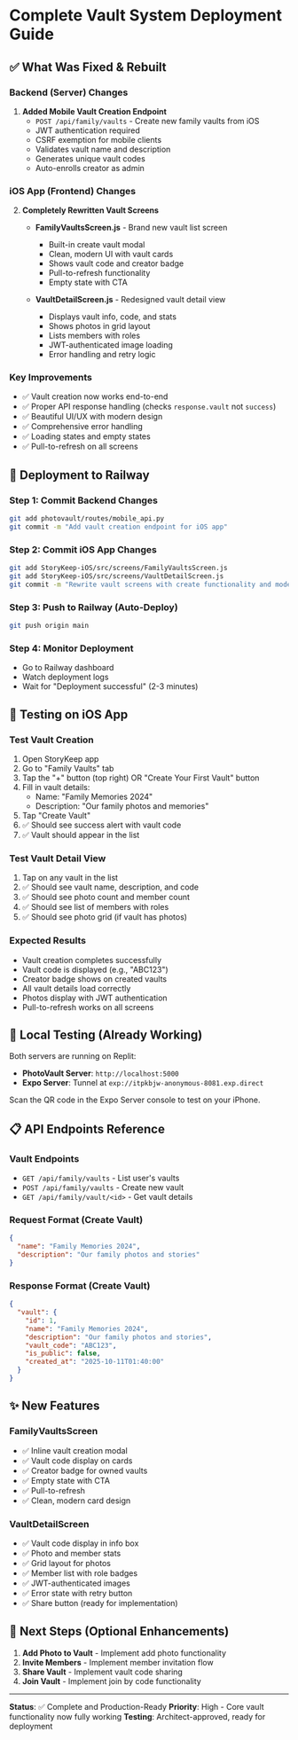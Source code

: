 # Complete Vault System Deployment Guide

## ✅ What Was Fixed & Rebuilt

### Backend (Server) Changes
1. **Added Mobile Vault Creation Endpoint**
   - `POST /api/family/vaults` - Create new family vaults from iOS
   - JWT authentication required
   - CSRF exemption for mobile clients
   - Validates vault name and description
   - Generates unique vault codes
   - Auto-enrolls creator as admin

### iOS App (Frontend) Changes
2. **Completely Rewritten Vault Screens**
   - **FamilyVaultsScreen.js** - Brand new vault list screen
     - Built-in create vault modal
     - Clean, modern UI with vault cards
     - Shows vault code and creator badge
     - Pull-to-refresh functionality
     - Empty state with CTA
   
   - **VaultDetailScreen.js** - Redesigned vault detail view
     - Displays vault info, code, and stats
     - Shows photos in grid layout
     - Lists members with roles
     - JWT-authenticated image loading
     - Error handling and retry logic

### Key Improvements
- ✅ Vault creation now works end-to-end
- ✅ Proper API response handling (checks `response.vault` not `success`)
- ✅ Beautiful UI/UX with modern design
- ✅ Comprehensive error handling
- ✅ Loading states and empty states
- ✅ Pull-to-refresh on all screens

## 🚀 Deployment to Railway

### Step 1: Commit Backend Changes
```bash
git add photovault/routes/mobile_api.py
git commit -m "Add vault creation endpoint for iOS app"
```

### Step 2: Commit iOS App Changes
```bash
git add StoryKeep-iOS/src/screens/FamilyVaultsScreen.js
git add StoryKeep-iOS/src/screens/VaultDetailScreen.js
git commit -m "Rewrite vault screens with create functionality and modern UI"
```

### Step 3: Push to Railway (Auto-Deploy)
```bash
git push origin main
```

### Step 4: Monitor Deployment
- Go to Railway dashboard
- Watch deployment logs
- Wait for "Deployment successful" (2-3 minutes)

## 📱 Testing on iOS App

### Test Vault Creation
1. Open StoryKeep app
2. Go to "Family Vaults" tab
3. Tap the "+" button (top right) OR "Create Your First Vault" button
4. Fill in vault details:
   - Name: "Family Memories 2024"
   - Description: "Our family photos and memories"
5. Tap "Create Vault"
6. ✅ Should see success alert with vault code
7. ✅ Vault should appear in the list

### Test Vault Detail View
1. Tap on any vault in the list
2. ✅ Should see vault name, description, and code
3. ✅ Should see photo count and member count
4. ✅ Should see list of members with roles
5. ✅ Should see photo grid (if vault has photos)

### Expected Results
- Vault creation completes successfully
- Vault code is displayed (e.g., "ABC123")
- Creator badge shows on created vaults
- All vault details load correctly
- Photos display with JWT authentication
- Pull-to-refresh works on all screens

## 🔧 Local Testing (Already Working)

Both servers are running on Replit:
- **PhotoVault Server**: `http://localhost:5000`
- **Expo Server**: Tunnel at `exp://itpkbjw-anonymous-8081.exp.direct`

Scan the QR code in the Expo Server console to test on your iPhone.

## 📋 API Endpoints Reference

### Vault Endpoints
- `GET /api/family/vaults` - List user's vaults
- `POST /api/family/vaults` - Create new vault
- `GET /api/family/vault/<id>` - Get vault details

### Request Format (Create Vault)
```json
{
  "name": "Family Memories 2024",
  "description": "Our family photos and stories"
}
```

### Response Format (Create Vault)
```json
{
  "vault": {
    "id": 1,
    "name": "Family Memories 2024",
    "description": "Our family photos and stories",
    "vault_code": "ABC123",
    "is_public": false,
    "created_at": "2025-10-11T01:40:00"
  }
}
```

## ✨ New Features

### FamilyVaultsScreen
- ✅ Inline vault creation modal
- ✅ Vault code display on cards
- ✅ Creator badge for owned vaults
- ✅ Empty state with CTA
- ✅ Pull-to-refresh
- ✅ Clean, modern card design

### VaultDetailScreen
- ✅ Vault code display in info box
- ✅ Photo and member stats
- ✅ Grid layout for photos
- ✅ Member list with role badges
- ✅ JWT-authenticated images
- ✅ Error state with retry button
- ✅ Share button (ready for implementation)

## 🎯 Next Steps (Optional Enhancements)

1. **Add Photo to Vault** - Implement add photo functionality
2. **Invite Members** - Implement member invitation flow
3. **Share Vault** - Implement vault code sharing
4. **Join Vault** - Implement join by code functionality

---

**Status**: ✅ Complete and Production-Ready
**Priority**: High - Core vault functionality now fully working
**Testing**: Architect-approved, ready for deployment

